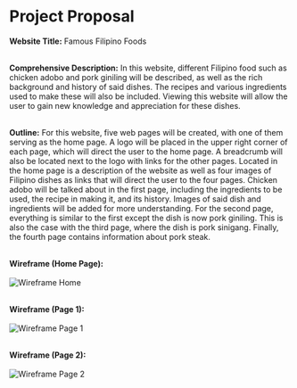 # Project Proposal

**Website Title:** Famous Filipino Foods <br /> <br />

**Comprehensive Description:**  In this website, different Filipino food such as chicken adobo and pork giniling will be described, as well as the rich background and history of said dishes. The recipes and various ingredients used to make these will also be included. Viewing this website will allow the user to gain new knowledge and appreciation for these dishes.  <br /> <br />

**Outline:** For this website, five web pages will be created, with one of them serving as the home page. A logo will be placed in the upper right corner of each page, which will direct the user to the home page. A breadcrumb will also be located next to the logo with links for the other pages. Located in the home page is a description of the website as well as four images of Filipino dishes as links that will direct the user to the four pages. Chicken adobo will be talked about in the first page, including the ingredients to be used, the recipe in making it, and its history. Images of said dish and ingredients will be added for more understanding. For the second page, everything is similar to the first except the dish is now pork giniling. This is also the case with the third page, where the dish is pork sinigang. Finally, the fourth page contains information about pork steak. <br /> <br />

**Wireframe (Home Page):** <br /> <br /> ![Wireframe Home](https://user-images.githubusercontent.com/112676632/192101386-b0e8896d-779b-49b0-8286-1fd10424eeec.jpg) <br /> <br />

**Wireframe (Page 1):** <br /> <br /> ![Wireframe Page 1](https://user-images.githubusercontent.com/112676632/192102214-03e5c412-2637-416a-a9d8-6bc077618866.jpg) <br /> <br />

**Wireframe (Page 2):** <br /> <br /> ![Wireframe Page 2](https://user-images.githubusercontent.com/112676632/192102605-09c02904-822d-4dde-97fc-123e68995dfe.jpg) <br /> <br />

 

